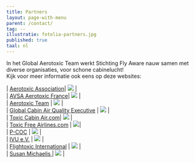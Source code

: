 ```yaml
---
title: Partners
layout: page-with-menu
parent: /contact/
tag: --
illustratie: fotolia-partners.jpg
published: true
taal: nl
---
```



In het Global Aerotoxic Team werkt Stichting Fly Aware nauw samen met diverse organisaties, voor schone cabinelucht!  
Kijk voor meer informatie ook eens op deze websites:

| [Aerotoxic Association](http://www.aerotoxic.org/)| ![]({{site.baseurl}}/assets/img/logo-aerotoxic-association.png) |  
| [AVSA Aerotoxic France](http://www.aerotoxic.fr/)| ![]({{site.baseurl}}/assets/img/logo-avsa.png) |   
| [Aerotoxic Team](http://www.aerotoxicteam.com/) | ![]({{site.baseurl}}/assets/img/logo-aerotoxic-team.png) |  
| [Global Cabin Air Quality Executive](http://www.gcaqe.org/) | ![]({{site.baseurl}}/assets/img/logo-gcqae.jpg) |  
| [Toxic Cabin Air.com](http://www.toxiccabinair.com/)| ![]({{site.baseurl}}/assets/img/logo-toxic-cabin-air.png) |  
| [Toxic Free Airlines.com](http://www.toxicfreeairlines.com/) | ![]({{site.baseurl}}/assets/img/logo-toxic-free-airlines.png)|  
| [P-COC](http://p-coc.com/) | ![]({{site.baseurl}}/assets/img/logo-pcoc.jpg) |  
| [IVU e.V.](http://ivuev.org/) | ![]({{site.baseurl}}/assets/img/logo-IVUeV.png) |  
| [Flightoxic International](https://www.facebook.com/flightoxicinternational/) | ![]({{site.baseurl}}/assets/img/logo-flightoxic-international.jpg) |  
| [Susan Michaelis     ](http://www.susanmichaelis.com/) | ![]({{site.baseurl}}/assets/img/logo-michaelis.png) |  
